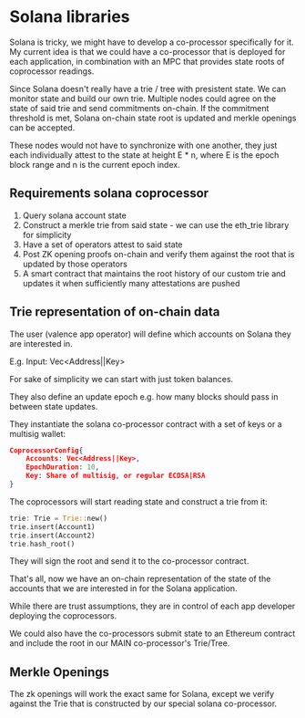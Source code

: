 # Solana libraries
Solana is tricky, we might have to develop a co-processor specifically for it.
My current idea is that we could have a co-processor that is deployed for each application, 
in combination with an MPC that provides state roots of coprocessor readings.

Since Solana doesn't really have a trie / tree with presistent state. We can monitor state
and build our own trie. Multiple nodes could agree on the state of said trie and send commitments
on-chain. If the commitment threshold is met, Solana on-chain state root is updated and merkle openings
can be accepted.

These nodes would not have to synchronize with one another, they just each individually attest to the state at height 
E * n, where E is the epoch block range and n is the current epoch index.

## Requirements solana coprocessor
1. Query solana account state
2. Construct a merkle trie from said state - we can use the eth_trie library for simplicity
3. Have a set of operators attest to said state
4. Post ZK opening proofs on-chain and verify them against the root that is updated by those operators
5. A smart contract that maintains the root history of our custom trie and updates it when sufficiently many attestations are pushed

## Trie representation of on-chain data

The user (valence app operator) will define which accounts on Solana they are interested in.

E.g. Input: Vec<Address||Key>

For sake of simplicity we can start with just token balances.

They also define an update epoch e.g. how many blocks should pass in between state updates.

They instantiate the solana co-processor contract with a set of keys or a multisig wallet:

```json
CoprocessorConfig{
    Accounts: Vec<Address||Key>,
    EpochDuration: 10,
    Key: Share of multisig, or regular ECDSA|RSA
}
```

The coprocessors will start reading state and construct a trie from it:

```rust
trie: Trie = Trie::new()
trie.insert(Account1)
trie.insert(Account2)
trie.hash_root()
```

They will sign the root and send it to the co-processor contract.

That's all, now we have an on-chain representation of the state of the accounts that we are interested in for the Solana application.

While there are trust assumptions, they are in control of each app developer deploying the coprocessors.

We could also have the co-processors submit state to an Ethereum contract and include the root in our MAIN co-processor's Trie/Tree.

## Merkle Openings
The zk openings will work the exact same for Solana, except we verify against the Trie that is constructed by our special solana co-processor.